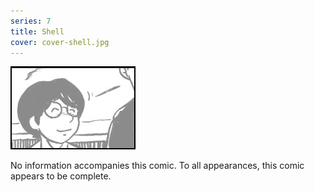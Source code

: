 ```yaml
---
series: 7
title: Shell
cover: cover-shell.jpg
---
```


![](../../../assets/shell/shellban.jpg "Ryan's banner for Shell, featuring the main character smiling.")

No information accompanies this comic. To all appearances, this comic appears to be complete.

